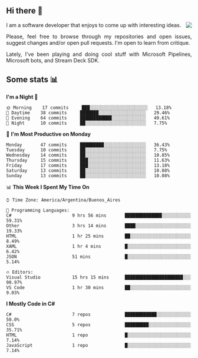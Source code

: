 ## Hi there :slightly_smiling_face:

<img src="https://github-readme-stats.vercel.app/api?username=victorgrycuk&show_icons=true&count_private=true&title_color=F7941E&icon_color=F7941E" align="right">

<p align="justify">
I am a software developer that enjoys to come up with interesting ideas.
<p/>

<p align= "justify">
Please, feel free to browse through my repositories and open issues, suggest changes and/or open pull requests. I'm open to learn from critique.
<p/>

<p align= "justify">
Lately, I've been playing and doing cool stuff with Microsoft Pipelines, Microsoft bots, and Stream Deck SDK.
<p/>

## Some stats :bar_chart:
<!--START_SECTION:waka-->
**I'm a Night 🦉** 

```text
🌞 Morning    17 commits     ███░░░░░░░░░░░░░░░░░░░░░░   13.18% 
🌆 Daytime    38 commits     ███████░░░░░░░░░░░░░░░░░░   29.46% 
🌃 Evening    64 commits     ████████████░░░░░░░░░░░░░   49.61% 
🌙 Night      10 commits     ██░░░░░░░░░░░░░░░░░░░░░░░   7.75%

```
📅 **I'm Most Productive on Monday** 

```text
Monday       47 commits     █████████░░░░░░░░░░░░░░░░   36.43% 
Tuesday      10 commits     ██░░░░░░░░░░░░░░░░░░░░░░░   7.75% 
Wednesday    14 commits     ██░░░░░░░░░░░░░░░░░░░░░░░   10.85% 
Thursday     15 commits     ███░░░░░░░░░░░░░░░░░░░░░░   11.63% 
Friday       17 commits     ███░░░░░░░░░░░░░░░░░░░░░░   13.18% 
Saturday     13 commits     ██░░░░░░░░░░░░░░░░░░░░░░░   10.08% 
Sunday       13 commits     ██░░░░░░░░░░░░░░░░░░░░░░░   10.08%

```


📊 **This Week I Spent My Time On** 

```text
⌚︎ Time Zone: America/Argentina/Buenos_Aires

💬 Programming Languages: 
C#                       9 hrs 56 mins       ██████████████░░░░░░░░░░░   59.31% 
Other                    3 hrs 14 mins       ████░░░░░░░░░░░░░░░░░░░░░   19.33% 
HTML                     1 hr 25 mins        ██░░░░░░░░░░░░░░░░░░░░░░░   8.49% 
XAML                     1 hr 4 mins         █░░░░░░░░░░░░░░░░░░░░░░░░   6.42% 
JSON                     51 mins             █░░░░░░░░░░░░░░░░░░░░░░░░   5.14%

🔥 Editors: 
Visual Studio            15 hrs 15 mins      ██████████████████████░░░   90.97% 
VS Code                  1 hr 30 mins        ██░░░░░░░░░░░░░░░░░░░░░░░   9.03%

```

**I Mostly Code in C#** 

```text
C#                       7 repos             ████████████░░░░░░░░░░░░░   50.0% 
CSS                      5 repos             █████████░░░░░░░░░░░░░░░░   35.71% 
HTML                     1 repo              █░░░░░░░░░░░░░░░░░░░░░░░░   7.14% 
JavaScript               1 repo              █░░░░░░░░░░░░░░░░░░░░░░░░   7.14%

```



<!--END_SECTION:waka-->
